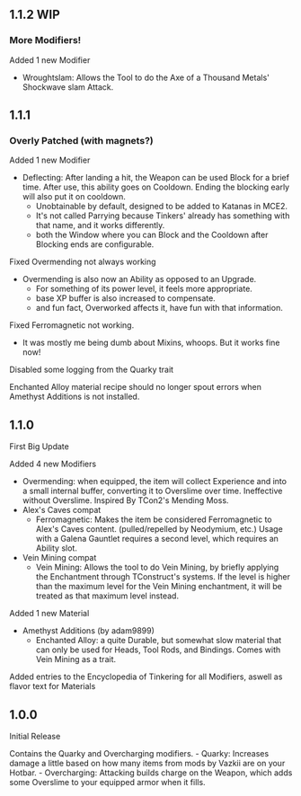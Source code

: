 ## 1.1.2 WIP
### More Modifiers!

Added 1 new Modifier
- Wroughtslam: Allows the Tool to do the Axe of a Thousand Metals' Shockwave slam Attack.


## 1.1.1
### Overly Patched (with magnets?)

Added 1 new Modifier
- Deflecting: After landing a hit, the Weapon can be used Block for a brief time. After use, this ability goes on Cooldown. Ending the blocking early will also put it on cooldown.
  - Unobtainable by default, designed to be added to Katanas in MCE2.
  - It's not called Parrying because Tinkers' already has something with that name, and it works differently.
  - both the Window where you can Block and the Cooldown after Blocking ends are configurable.


Fixed Overmending not always working 
- Overmending is also now an Ability as opposed to an Upgrade.
  - For something of its power level, it feels more appropriate.
  - base XP buffer is also increased to compensate.
  - and fun fact, Overworked affects it, have fun with that information.

Fixed Ferromagnetic not working.
- It was mostly me being dumb about Mixins, whoops. But it works fine now!

Disabled some logging from the Quarky trait

Enchanted Alloy material recipe should no longer spout errors when Amethyst Additions is not installed.


## 1.1.0
First Big Update

Added 4 new Modifiers
- Overmending: when equipped, the item will collect Experience and into a small internal buffer, converting it to Overslime over time. Ineffective without Overslime. Inspired By TCon2's Mending Moss.
- Alex's Caves compat
  - Ferromagnetic: Makes the item be considered Ferromagnetic to Alex's Caves content. (pulled/repelled by Neodymium, etc.) Usage with a Galena Gauntlet requires a second level, which requires an Ability slot.
- Vein Mining compat
  - Vein Mining: Allows the tool to do Vein Mining, by briefly applying the Enchantment through TConstruct's systems. If the level is higher than the maximum level for the Vein Mining enchantment, it will be treated as that maximum level instead.

Added 1 new Material
- Amethyst Additions (by adam9899)
  - Enchanted Alloy: a quite Durable, but somewhat slow material that can only be used for Heads, Tool Rods, and Bindings. Comes with Vein Mining as a trait.


Added entries to the Encyclopedia of Tinkering for all Modifiers, aswell as flavor text for Materials


## 1.0.0
Initial Release

Contains the Quarky and Overcharging modifiers.
    - Quarky: Increases damage a little based on how many items from mods by Vazkii are on your Hotbar.
    - Overcharging: Attacking builds charge on the Weapon, which adds some Overslime to your equipped armor when it fills.

